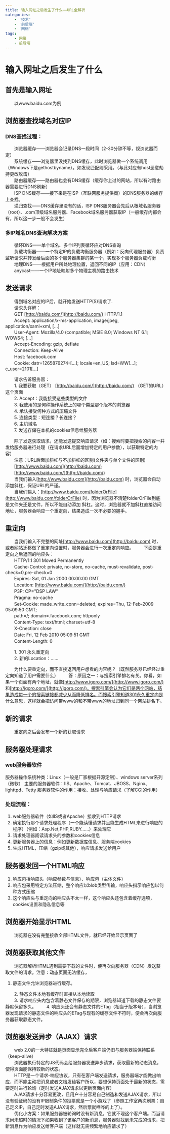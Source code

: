 ```yaml
---
title: 输入网址之后发生了什么——URL全解析
categories:
    - '技术'
    - '前后端'
    - '网络'
tags:
    - 网络
    - 前后端
---
```

# 输入网址之后发生了什么 #

<!--more-->

## 首先是输入网址 ##
　　以www.baidu.com为例
## 浏览器查找域名对应IP ##
### DNS查找过程：
　　浏览器缓存——浏览器会记录DNS一段时间（2-30分钟不等，视浏览器而定）  
　　系统缓存——浏览器里没找到DNS缓存，此时浏览器做一个系统调用（Windows下是gethostbyname）。如发现匹配则采用。（与此对应有host恶意劫持更改攻击）  
　　路由器缓存——路由器也会有DNS缓存（缓存你上过的网站，所以有时路由器需要进行DNS刷新）  
　　ISP DNS缓存——接下来是在ISP（互联网服务提供商）的DNS服务器的缓存上查找。  
　　递归查找——DNS缓存里没有的话，ISP DNS服务器会先后从根域名服务器（root）、.com顶级域名服务器、Facebook域名服务器获取IP（一般缓存内都会有，所以这一步一般不会发生）   
### 多IP域名DNS查询解决方案
　　循环DNS——单个域名、多个IP列表循环应对DNS查询   
　　负载均衡器——一个特定IP的负载均衡服务器（例如：反向代理服务器）负责监听请求并转发给后面的多个服务器集群的某一个，实现多个服务器负载均衡   
　　地理DNS——根据用户所处地理位置，返回不同的IP（应用：CDN）   
　　anycast——一个IP地址映射多个物理主机的路由技术   
## 发送请求
　　得到域名对应的IP后，就开始发送HTTP(S)请求了.   
　　请求头详解：   
　　GET [http://baidu.com/](http://baidu.com/) HTTP/1.1   
　　Accept: application/x-ms-application, image/jpeg, application/xaml+xml, [...]   
　　User-Agent: Mozilla/4.0 (compatible; MSIE 8.0; Windows NT 6.1; WOW64; [...]   
　　Accept-Encoding: gzip, deflate   
　　Connection: Keep-Alive   
　　Host: facebook.com   
　　Cookie: datr=1265876274-[...]; locale=en_US; lsd=WW[...]; c_user=2101[...]   

　　请求告诉服务器：    
　　1. 我要获取（GET） [http://baidu.com/](http://baidu.com/) （GET的URL）这个页面    
　　2. Accept：我能接受这些类型的文件    
　　3. 我使用的是何种操作系统上的哪个类型那个版本的浏览器    
　　4. 承认接受何种方式的压缩文件    
　　5. 连接类型：短连接？长连接？    
　　6. 主机域名    
　　7. 发送存储在本机的cookies信息给服务器   

　　除了发送获取请求，还能发送提交响应请求（如：搜索时要把搜索的内容一并发给服务器进行处理（在请求URL后面增加特定的用户参数），以获取特定的内容）   
　　注意：URL后面加斜杠与不加斜杠的区别(文件夹与单个文件的区别)    
　　[http://www.baidu.com](http://baidu.com)    
　　[http://www.baidu.com/](http://baidu.com/)    
　　当我们输入[http://www.baidu.com](http://baidu.com) 时，浏览器会自动添加斜杠，保证URL的严谨。    
　　当我们输入：[http://www.baidu.com/folderOrFile](http://www.baidu.com/folderOrFile)  时，因为浏览器不清楚folderOrFile到底是文件夹还是文件，所以不能自动添加 斜杠。这时，浏览器就不加斜杠直接访问地址，服务器会响应一个重定向，结果造成一次不必要的握手。   
## 重定向
　　当我们输入不完整的网址[http://www.baidu.com](http://baidu.com)  时，或者网站迁移做了重定向设置时，服务器会进行一次重定向响应。 
　　下面是重定向之后返回的响应头：   
　　HTTP/1.1 301 Moved Permanently     
　　Cache-Control: private, no-store, no-cache, must-revalidate, post-check=0,pre-check=0   
　　Expires: Sat, 01 Jan 2000 00:00:00 GMT   
　　Location: [http://www.baidu.com/](http://baidu.com/)     
　　P3P: CP="DSP LAW"   
　　Pragma: no-cache   
　　Set-Cookie: made_write_conn=deleted; expires=Thu, 12-Feb-2009 05:09:50 GMT;   
　　path=/; domain=.facebook.com; httponly   
　　Content-Type: text/html; charset=utf-8   
　　X-Cnection: close   
　　Date: Fri, 12 Feb 2010 05:09:51 GMT   
　　Content-Length: 0 

　　1. 301 永久重定向    
　　2. 新的Location：……   

　　为什么要重定向，而不直接返回用户想看的内容呢？（既然服务器已经经过重定向知道了用户需要什么） 
　　答：原因之一：与搜索引擎排名有关。你看，如果一个页面有两个地址，就像[http://www.igoro.com/](http://www.igoro.com/) 和[http://igoro.com/](http://igoro.com/)，搜索引擎会认为它们是两个网站，结果造成每一个的搜索链接都减少从而降低排名。而搜索引擎知道301永久重定向是 什么意思，这样就会把访问带www的和不带www的地址归到同一个网站排名下。
## 新的请求
　　重定向之后会发布一个新的获取请求
## 服务器处理请求
### web服务器软件
服务器操作系统种类：Linux（一般是厂家根据开源定制）、windows server系列（微软）
主要的服务器软件：IIS、Apache、Tomcat、JBOSS、Nginx、lighttpd、Tetty
服务器软件的作用：接收、处理与响应请求（了解CGI的作用）

### 处理流程：
1. web服务器软件（如IIS或者Apache）接收到HTTP请求   
2. 确定执行那个请求处理程序（一个能读懂请求并且能生成HTML来进行响应的程序）（例如：Asp.Net,PHP,RUBY……）来处理它
3. 请求处理器阅读请求头的参数和cookies信息   
4. 更新服务器上的信息：例如更新数据库信息、服务端cookies   
5. 生成HTML，压缩（gzip或其他），响应请求发送给用户   

## 服务器发回一个HTML响应
1. 响应包括响应头（响应参数与信息）、响应包（主体文件）   
2. 响应包采用特定方法压缩，整个响应以blob类型传输，响应头指示响应包以何种方式压缩   
3. 这个响应头与重定向的响应头不太一样，这个响应头还包含着缓存选项，cookies设置和隐私信息等   

## 浏览器开始显示HTML
　　浏览器在没有完整接收全部HTML文件，就已经开始显示页面了
## 浏览器获取其他文件
　　浏览器解析HTML遇到需要下载的文件时，便再次向服务器（CDN）发送获取文件的请求。注意：动态页面无法缓存，

1. 静态文件允许浏览器进行缓存。    

　　2. 静态文件本地有缓存时直接从本地读取    
　　3. 请求响应头内包含着静态文件保存的期限，浏览器知道下载的静态文件要静默保留多久。 
　　4. 响应头还会有静态文件的ETag（相当于版本号），当浏览器发现请求的静态文件的响应头的ETag与现有的缓存文件不符时，便会再次向服务器获取静态文件。   
## 浏览器发送异步（AJAX）请求
　　web 2.0的一大特征就是页面显示完全后客户端仍旧与服务器端保持联系（keep-alive）   
　　浏览器执行特定的JS代码会给服务器发送异步请求，获取最新的动态消息，使得页面能保持较新的状态。   
　　HTTP是一个请求-响应协议，只有在客户端发送请求，服务器端才能做出响应，而不能主动把消息或者文档发给客户所以，要想保持页面处于最新的状态，需要定时进行轮询（定时发送AJAX请求以更新页面内容）   
　　AJAX请求十分容易更改，且用户十分容易自己制造和发送AJAX请求，所以没有验证码的没有IP限制条件的投票就是一个小游戏了（参照工作室两次刷票：自己定义IP，自己定时发送AJAX请求，然后票就哗哗的上了）。   
　　优化小方案：如果服务器被轮询时没有新消息，它就不理这个客户端。而当请求尚未超时的情况下如果收到了该客户的新消息，服务器就找到未完成的请求，把新消息作为响应发送给客户端（这样就无需频繁地响应请求了）